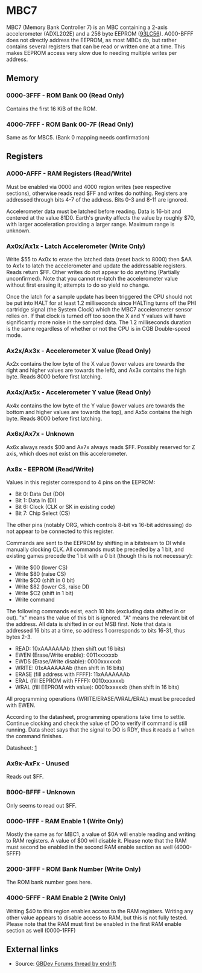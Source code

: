 # MBC7

MBC7 (Memory Bank Controller 7) is an MBC containing a 2-axis
accelerometer (ADXL202E) and a 256 byte EEPROM
([93LC56](https://web.archive.org/web/20230115175018/https://www.microchip.com/en-us/product/93LC56)). A000-BFFF
does not directly address the EEPROM, as most MBCs do, but rather
contains several registers that can be read or written one at a time.
This makes EEPROM access very slow due to needing multiple writes per
address.

## Memory

### 0000-3FFF - ROM Bank 00 (Read Only)

Contains the first 16 KiB of the ROM.

### 4000-7FFF - ROM Bank 00-7F (Read Only)

Same as for MBC5. (Bank 0 mapping needs confirmation)

## Registers

### A000-AFFF - RAM Registers (Read/Write)

Must be enabled via 0000 and 4000 region writes (see respective
sections), otherwise reads read $FF and writes do nothing. Registers are
addressed through bits 4-7 of the address. Bits 0-3 and 8-11 are
ignored.

Accelerometer data must be latched before reading. Data is 16-bit and
centered at the value 81D0. Earth\'s gravity affects the value by
roughly $70, with larger acceleration providing a larger range. Maximum
range is unknown.

### Ax0x/Ax1x - Latch Accelerometer (Write Only)

Write $55 to Ax0x to erase the latched data (reset back to 8000) then
$AA to Ax1x to latch the accelerometer and update the addressable
registers. Reads return $FF. Other writes do not appear to do anything
(Partially unconfirmed). Note that you cannot re-latch the accelerometer
value without first erasing it; attempts to do so yield no change.

Once the latch for a sample update has been triggered the CPU should not be
put into HALT for at least 1.2 milliseconds since HALTing turns off the PHI cartridge
signal (the System Clock) which the MBC7 accelerometer sensor relies on.
If that clock is turned off too soon the X and Y values will have significantly
more noise in the sampled data. The 1.2 milliseconds duration is the same
regardless of whether or not the CPU is in CGB Double-speed mode.

### Ax2x/Ax3x - Accelerometer X value (Read Only)

Ax2x contains the low byte of the X value (lower values are towards the
right and higher values are towards the left), and Ax3x contains the
high byte. Reads 8000 before first latching.

### Ax4x/Ax5x - Accelerometer Y value (Read Only)

Ax4x contains the low byte of the Y value (lower values are towards the
bottom and higher values are towards the top), and Ax5x contains the
high byte. Reads 8000 before first latching.

### Ax6x/Ax7x - Unknown

Ax6x always reads $00 and Ax7x always reads $FF. Possibly reserved for Z
axis, which does not exist on this accelerometer.

### Ax8x - EEPROM (Read/Write)

Values in this register correspond to 4 pins on the EEPROM:

-   Bit 0: Data Out (DO)
-   Bit 1: Data In (DI)
-   Bit 6: Clock (CLK or SK in existing code)
-   Bit 7: Chip Select (CS)

The other pins (notably ORG, which controls 8-bit vs 16-bit addressing)
do not appear to be connected to this register.

Commands are sent to the EEPROM by shifting in a bitstream to DI while
manually clocking CLK. All commands must be preceded by a 1 bit, and
existing games precede the 1 bit with a 0 bit (though this is not
necessary):

-   Write $00 (lower CS)
-   Write $80 (raise CS)
-   Write $C0 (shift in 0 bit)
-   Write $82 (lower CS, raise DI)
-   Write $C2 (shift in 1 bit)
-   Write command

The following commands exist, each 10 bits (excluding data shifted in or
out). \"x\" means the value of this bit is ignored. \"A\" means the
relevant bit of the address. All data is shifted in or out MSB first.
Note that data is addressed 16 bits at a time, so address 1 corresponds
to bits 16-31, thus bytes 2-3.

-   READ: 10xAAAAAAAb (then shift out 16 bits)
-   EWEN (Erase/Write enable): 0011xxxxxxb
-   EWDS (Erase/Write disable): 0000xxxxxxb
-   WRITE: 01xAAAAAAAb (then shift in 16 bits)
-   ERASE (fill address with FFFF): 11xAAAAAAAb
-   ERAL (fill EEPROM with FFFF): 0010xxxxxxb
-   WRAL (fill EEPROM with value): 0001xxxxxxb (then shift in 16 bits)

All programming operations (WRITE/ERASE/WRAL/ERAL) must be preceded with
EWEN.

According to the datasheet, programming operations take time to settle.
Continue clocking and check the value of DO to verify if command is
still running. Data sheet says that the signal to DO is RDY, thus it
reads a 1 when the command finishes.

Datasheet:
[1](https://ww1.microchip.com/downloads/en/DeviceDoc/21712C.pdf)

### Ax9x-AxFx - Unused

Reads out $FF.

### B000-BFFF - Unknown

Only seems to read out $FF.

### 0000-1FFF - RAM Enable 1 (Write Only)

Mostly the same as for MBC1, a value of $0A will enable reading and
writing to RAM registers. A value of $00 will disable it. Please note
that the RAM must second be enabled in the second RAM enable section as
well (4000-5FFF)

### 2000-3FFF - ROM Bank Number (Write Only)

The ROM bank number goes here.

### 4000-5FFF - RAM Enable 2 (Write Only)

Writing $40 to this region enables access to the RAM registers. Writing
any other value appears to disable access to RAM, but this is not fully
tested. Please note that the RAM must first be enabled in the first RAM
enable section as well (0000-1FFF)

## External links

- Source: [GBDev Forums thread by endrift](https://gbdev.gg8.se/forums/viewtopic.php?id=448)

